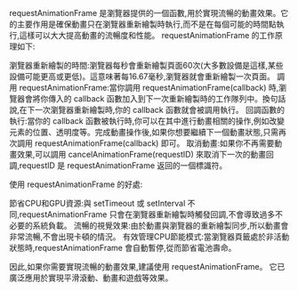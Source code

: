 requestAnimationFrame 是瀏覽器提供的一個函數,用於實現流暢的動畫效果。它的主要作用是確保動畫只在瀏覽器重新繪製時執行,而不是在每個可能的時間點執行,這樣可以大大提高動畫的流暢度和性能。
requestAnimationFrame 的工作原理如下:

瀏覽器重新繪製的時間:瀏覽器每秒會重新繪製頁面60次(大多數設備是這樣,某些設備可能更高或更低)。這意味著每16.67毫秒,瀏覽器就會重新繪製一次頁面。
調用 requestAnimationFrame:當你調用 requestAnimationFrame(callback) 時,瀏覽器會將你傳入的 callback 函數加入到下一次重新繪製時的工作隊列中。換句話說,在下一次瀏覽器重新繪製時,你的 callback 函數就會被調用執行。
回調函數的執行:當你的 callback 函數被執行時,你可以在其中進行動畫相關的操作,例如改變元素的位置、透明度等。完成動畫操作後,如果你想要繼續下一個動畫狀態,只需再次調用 requestAnimationFrame(callback) 即可。
取消動畫:如果你不再需要動畫效果,可以調用 cancelAnimationFrame(requestID) 來取消下一次的動畫回調,requestID 是 requestAnimationFrame 返回的一個標識符。

使用 requestAnimationFrame 的好處:

節省CPU和GPU資源:與 setTimeout 或 setInterval 不同,requestAnimationFrame 只會在瀏覽器重新繪製時觸發回調,不會導致過多不必要的系統負載。
流暢的視覺效果:由於動畫與瀏覽器的重新繪製同步,所以動畫會非常流暢,不會出現卡頓的情況。
有效管理CPU節能模式:當瀏覽器頁籤處於非活動狀態時,requestAnimationFrame 會自動暫停,從而節省電池壽命。

因此,如果你需要實現流暢的動畫效果,建議使用 requestAnimationFrame。 它已廣泛應用於實現平滑滾動、動畫和遊戲等效果。
